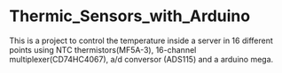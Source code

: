 # Thermic_Sensors_with_Arduino

This is a project to control the temperature inside a server in 16 different points using NTC thermistors(MF5A-3), 16-channel multiplexer(CD74HC4067), a/d conversor (ADS115) and a arduino mega.
